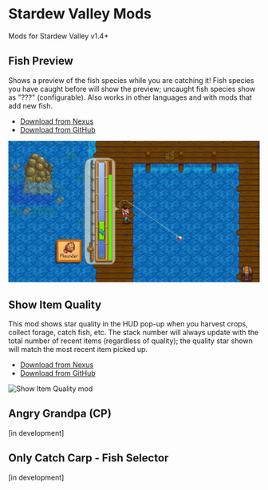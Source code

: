 # Stardew Valley Mods
Mods for Stardew Valley v1.4+

## Fish Preview
Shows a preview of the fish species while you are catching it! Fish species you have caught before will show the preview; uncaught fish species show as "???" (configurable). Also works in other languages and with mods that add new fish.

* [Download from Nexus](https://www.nexusmods.com/stardewvalley/mods/6303)
* [Download from GitHub](https://github.com/Jonqora/StardewMods/releases/tag/FishPreview-1.0.1)

![Fish Preview mod](/FishPreview/images/FishPreviewMod2.jpg)

## Show Item Quality
This mod shows star quality in the HUD pop-up when you harvest crops, collect forage, catch fish, etc. The stack number will always update with the total number of recent items (regardless of quality); the quality star shown will match the most recent item picked up.

* [Download from Nexus](https://www.nexusmods.com/stardewvalley/mods/6311)
* [Download from GitHub](https://github.com/Jonqora/StardewMods/releases/tag/ShowItemQuality-1.0.0)

![Show Item Quality mod](/ShowItemQuality/images/ancient_fruit_quality.gif)

## Angry Grandpa (CP)
[in development]

## Only Catch Carp - Fish Selector
[in development]
